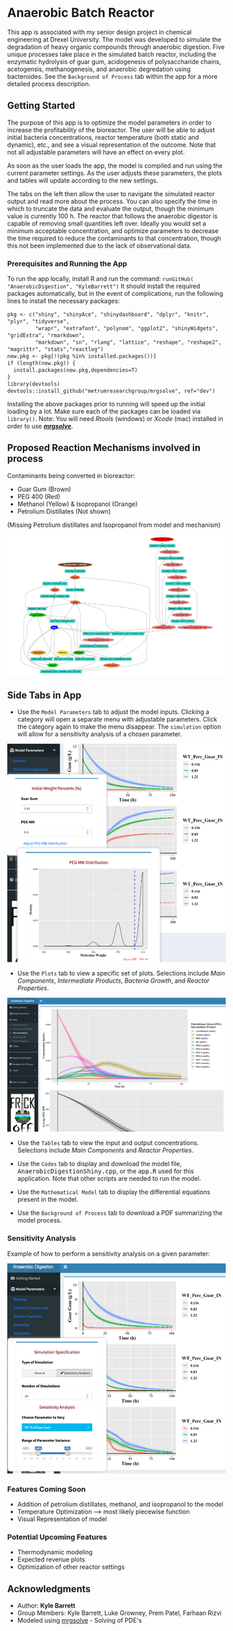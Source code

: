 # Anaerobic Batch Reactor

This app is associated with my senior design project in chemical engineering at Drexel University. 
The model was developed to simulate the degradation of heavy organic compounds through anaerobic digestion. Five unique processes take place in the simulated batch reactor, including the enzymatic hydrolysis of guar gum, acidogenesis of polysaccharide chains, acetogensis, methanogenesis, and anaerobic degredation using bacteroides. See the `Background of Process` tab within the app for a more detailed process description.

## Getting Started

The purpose of this app is to optimize the model parameters in order to increase the profitability of the bioreactor. The user will be able to adjust initial bacteria concentrations, reactor temperature (both static and dynamic), etc., and see a visual representation of the outcome. Note that not all adjustable parameters will have an effect on every plot.

As soon as the user loads the app, the model is compiled and run using the current parameter settings. As the user adjusts these parameters, the plots and tables will update according to the new settings.

The tabs on the left then allow the user to navigate the simulated reactor output and read more about the process. You can also specify the time in which to truncate the data and evaluate the output, though the minimum value is currently 100 h. The reactor that follows the anaerobic digestor is capable of removing small quantities left over. Ideally you would set a minimum acceptable concentration, and optimize parameters to decrease the time required to reduce the contaminants to that concentration, though this not been implemented due to the lack of observational data.

### Prerequisites and Running the App

To run the app locally, install R and run the command: `runGitHub( "AnaerobicDigestion", "KyleBarrett")`
It should install the required packages automatically, but in the event of complications, run the following lines to install the necessary packages:
```
pkg <- c("shiny", "shinyAce", "shinydashboard", "dplyr", "knitr", "plyr", "tidyverse", 
         "wrapr", "extrafont", "polynom", "ggplot2", "shinyWidgets", "gridExtra", "rmarkdown", 
         "markdown", "sn", "rlang", "lattice", "reshape", "reshape2", "magrittr", "stats","reactlog")
new.pkg <- pkg[!(pkg %in% installed.packages())]
if (length(new.pkg)) {
  install.packages(new.pkg,dependencies=T)
}
library(devtools)
devtools::install_github("metrumresearchgroup/mrgsolve", ref="dev")
```
Installing the above packages prior to running will speed up the initial loading by a lot. Make sure each of the packages can be loaded via `library()`. Note: You will need *Rtools* (windows) or *Xcode* (mac) installed in order to use ***[mrgsolve](https://github.com/metrumresearchgroup/mrgsolve)***.

## Proposed Reaction Mechanisms involved in process

Contaminants being converted in bioreactor:
- Guar Gum (Brown)
- PEG 400 (Red)
- Methanol (Yellow) & Isopropanol (Orange)
- Petrolium Distillates (Not shown)

(Missing Petrolium distillates and Isopropanol from model and mechanism) 


![CMT Model](www/compartmentalModel.png)

## Side Tabs in App

  * Use the `Model Parameters` tab to adjust the model inputs. Clicking a category will open a separate menu with adjustable parameters. Click the category again to make the menu disappear. The `simulation` option will allow for a sensitivity analysis of a chosen parameter.
  
![Screenshot](Screenshot_modelParam.png)


  * Use the `Plots` tab to view a specific set of plots. Selections include *Main Components*,  *Intermediate Products*,  *Bacteria Growth*, and *Reactor Properties*.
  
![Screenshot](Screenshot_Plots.png)


  * Use the `Tables` tab to view the input and output concentrations. Selections include *Main Components*  and *Reactor Properties*.
 
  * Use the `Codes` tab to display and download the model file, <tt>AnaerobicDigestionShiny.cpp</tt>, or the <tt>app.R</tt> used for this application. Note that other scripts are needed to run the model.

  * Use the `Mathematical Model` tab  to display the differential equations present in the model.
  
  * Use the `Background of Process` tab to download a PDF summarizing the model process.

### Sensitivity Analysis

Example of how to perform a sensitivity analysis on a given parameter:

![Screenshot](Screenshot_Sensitivity.png)


### Features Coming Soon

  * Addition of petrolium distillates, methanol, and isopropanol to the model
  * Temperature Optimization --> most likely piecewise function
  * Visual Representation of model

### Potential Upcoming Features

  * Thermodynamic modeling
  * Expected revenue plots
  * Optimization of other reactor settings

## Acknowledgments

* Author: **Kyle Barrett**
* Group Members: Kyle Barrett, Luke Growney, Prem Patel, Farhaan Rizvi
* Modeled using [mrgsolve](https://github.com/metrumresearchgroup/mrgsolve) - Solving of PDE's 

[^1]: Credit:

    Year: 2019, Team Name: "Frack Off", Senior Design Project at Drexel University
